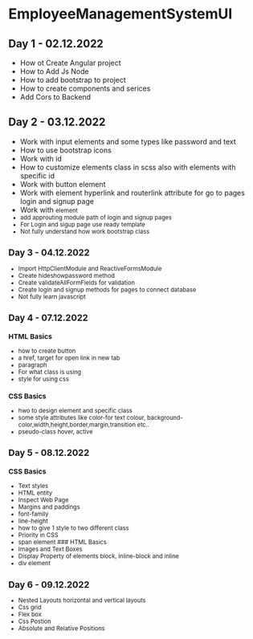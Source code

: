 # EmployeeManagementSystemUI

## Day 1 - 02.12.2022
* How ot Create Angular project
* How to Add Js Node
* How to add bootstrap to project
* How to create components and serices 
* Add Cors to Backend

## Day 2 - 03.12.2022
* Work with input elements and some types like password and text
* How to use bootstrap icons
* Work with id 
* How to customize elements class in scss also with elements with specific id
* Work with button element
* Work with <a> element hyperlink and routerlink attribute for go to pages login and signup page
* Work with <small>element
* add approuting module path of login and signup pages
* For Login and sigup page use ready template
* Not fully understand how work bootstrap class
  
 ## Day 3 - 04.12.2022
 * Import HttpClientModule and ReactiveFormsModule
 * Create hideshowpassword method
 * Create validateAllFormFields for validation
 * Create login and signup methods for pages to connect database
 * Not fully learn javascript
 
 ## Day 4 - 07.12.2022
 ### HTML Basics
  * how to create button
  * a href, target for open link in new tab
  * paragraph
  * For what class is using 
  * style for using css
  ### CSS Basics
  * hwo to design element and specific class
  * some style attributes like color-for text colour, background-color,width,height,border,margin,transition etc..
  * pseudo-class hover, active
  
  ## Day 5 - 08.12.2022
   ### CSS Basics
   * Text styles
   * HTML entity
   * Inspect Web Page
   * Margins and paddings
   * font-family
   * line-height
   * how to give 1 style to two different class
   * Priority in CSS
   * span element
    ### HTML Basics
   * Images and Text Boxes
   * Display Property of elements block, inline-block and inline
   * div element
  
  ## Day 6 - 09.12.2022
  * Nested Layouts horizontal and vertical layouts
  * Css grid
  * Flex box
  * Css Postion
  * Absolute and Relative Positions
  
  
  
  
  
  
  
  
  
  
 
